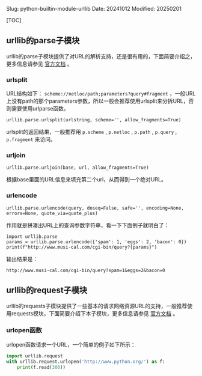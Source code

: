 Slug: python-builtin-module-urllib
Date: 20241012
Modified: 20250201


[TOC]



## urllib的parse子模块
urllib的parse子模块提供了对URL的解析支持，还是很有用的，下面简要介绍之，更多信息请参见 [官方文档](https://docs.python.org/zh-cn/3/library/urllib.parse.html) 。




### urlsplit
URL结构如下： `scheme://netloc/path;parameters?query#fragment` ，一般URL上没有path的那个parameters参数，所以一般会推荐使用urlsplit来分拆URL，否则需要使用urlparse函数。

```
urllib.parse.urlsplit(urlstring, scheme='', allow_fragments=True)
```

urlsplit的返回结果，一般推荐用 `p.scheme` , `p.netloc` , `p.path` , `p.query` , `p.fragment` 来访问。


### urljoin
```
urllib.parse.urljoin(base, url, allow_fragments=True)
```
根据base里面的URL信息来填充第二个url，从而得到一个绝对URL。


### urlencode
```
urllib.parse.urlencode(query, doseq=False, safe='', encoding=None, errors=None, quote_via=quote_plus)
```

作用就是拼凑出URL上的查询参数字符串，看一下下面例子就明白了：

```
import urllib.parse
params = urllib.parse.urlencode({'spam': 1, 'eggs': 2, 'bacon': 0})
print(f"http://www.musi-cal.com/cgi-bin/query?{params}")
```

输出结果是：
```
http://www.musi-cal.com/cgi-bin/query?spam=1&eggs=2&bacon=0
```



## urllib的request子模块
urllib的requests子模块提供了一些基本的请求网络资源URL的支持，一般推荐使用requests模块，下面简要介绍下本子模块，更多信息请参见 [官方文档](https://docs.python.org/zh-cn/3/library/urllib.request.html) 。


### urlopen函数
urlopen函数请求一个URL，一个简单的例子如下所示：

```python
import urllib.request
with urllib.request.urlopen('http://www.python.org/') as f:
    print(f.read(300))
```






